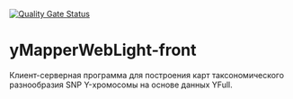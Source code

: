 [![Quality Gate Status](https://sonarcloud.io/api/project_badges/measure?project=Daemon2017_yMapperWebLight-front&metric=alert_status)](https://sonarcloud.io/dashboard?id=Daemon2017_yMapperWebLight-front)
# yMapperWebLight-front
Клиент-серверная программа для построения карт таксономического разнообразия SNP Y-хромосомы на основе данных YFull.
